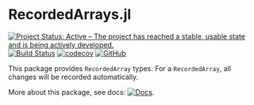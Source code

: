 # RecordedArrays.jl

[![Project Status: Active – The project has reached a stable, usable state and is being actively developed.](https://www.repostatus.org/badges/latest/active.svg)](https://www.repostatus.org/#active)
[![Build Status](https://github.com/wangl-cc/RecordedArrays.jl/actions/workflows/ci.yml/badge.svg?branch=master)](https://github.com/wangl-cc/RecordedArrays.jl/actions/workflows/ci.yml)
[![codecov](https://codecov.io/gh/wangl-cc/RecordedArrays.jl/branch/master/graph/badge.svg)](https://codecov.io/gh/wangl-cc/RecordedArrays.jl)
[![GitHub](https://img.shields.io/github/license/wangl-cc/RecordedArrays.jl)](https://github.com/wangl-cc/RecordedArrays.jl/blob/master/LICENSE)

This package provides `RecordedArray` types. For a `RecordedArray`, all changes
will be recorded automatically.

More about this package, see docs:
[![Docs](https://img.shields.io/badge/docs-dev-blue.svg)](https://wangl-cc.github.io/RecordedArrays.jl/dev).
<!-- vim: set ts=2:sw=2:spell:spl=en -->
